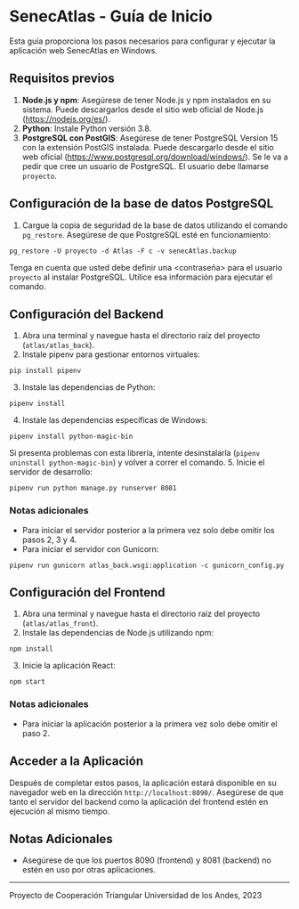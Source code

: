 # SenecAtlas - Guía de Inicio

Esta guía proporciona los pasos necesarios para configurar y ejecutar la aplicación web SenecAtlas en Windows.

## Requisitos previos

1. **Node.js y npm**: Asegúrese de tener Node.js y npm instalados en su sistema. Puede descargarlos desde el sitio web oficial de Node.js (https://nodejs.org/es/).
2. **Python**: Instale Python versión 3.8.
3. **PostgreSQL con PostGIS**: Asegúrese de tener PostgreSQL Version 15 con la extensión PostGIS instalada. Puede descargarlo desde el sitio web oficial (https://www.postgresql.org/download/windows/). Se le va a pedir que cree un usuario de PostgreSQL. El usuario debe llamarse `proyecto`.

## Configuración de la base de datos PostgreSQL

1. Cargue la copia de seguridad de la base de datos utilizando el comando `pg_restore`. Asegúrese de que PostgreSQL esté en funcionamiento:
```
pg_restore -U proyecto -d Atlas -F c -v senecAtlas.backup
```
Tenga en cuenta que usted debe definir una <contraseña> para el usuario `proyecto` al instalar PostgreSQL. Utilice esa información para ejecutar el comando.

## Configuración del Backend

1. Abra una terminal y navegue hasta el directorio raíz del proyecto (`atlas/atlas_back`).
2. Instale pipenv para gestionar entornos virtuales:
```
pip install pipenv
```
3. Instale las dependencias de Python:
```
pipenv install
```
4. Instale las dependencias específicas de Windows:
```
pipenv install python-magic-bin
```
Si presenta problemas con esta librería, intente desinstalarla (`pipenv uninstall python-magic-bin`) y volver a correr el comando.
5. Inicie el servidor de desarrollo:
```
pipenv run python manage.py runserver 8081
```
### Notas adicionales
- Para iniciar el servidor posterior a la primera vez solo debe omitir los pasos 2, 3 y 4.
- Para iniciar el servidor con Gunicorn:
```
pipenv run gunicorn atlas_back.wsgi:application -c gunicorn_config.py
```

## Configuración del Frontend

1. Abra una terminal y navegue hasta el directorio raíz del proyecto (`atlas/atlas_front`).
2. Instale las dependencias de Node.js utilizando npm:
```
npm install
```
3. Inicie la aplicación React:
```
npm start
```
### Notas adicionales
- Para iniciar la aplicación posterior a la primera vez solo debe omitir el paso 2.

## Acceder a la Aplicación

Después de completar estos pasos, la aplicación estará disponible en su navegador web en la dirección `http://localhost:8090/`. Asegúrese de que tanto el servidor del backend como la aplicación del frontend estén en ejecución al mismo tiempo.

## Notas Adicionales

- Asegúrese de que los puertos 8090 (frontend) y 8081 (backend) no estén en uso por otras aplicaciones.

---
Proyecto de Cooperación Triangular
Universidad de los Andes, 2023
